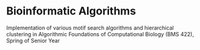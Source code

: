 # Bioinformatic Algorithms
Implementation of various motif search algorithms and hierarchical clustering in Algorithmic Foundations of Computational Biology (BMS 422), Spring of Senior Year
